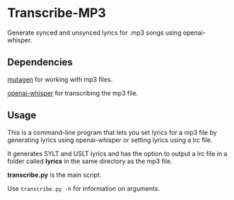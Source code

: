 # Transcribe-MP3
 Generate synced and unsynced lyrics for .mp3 songs using openai-whisper.

## Dependencies
[mutagen](https://pypi.org/project/mutagen/) for working with mp3 files.

[openai-whisper](https://pypi.org/project/openai-whisper/) for transcribing the mp3 file.

## Usage
This is a command-line program that lets you set lyrics for a mp3 file by generating lyrics using openai-whisper or setting lyrics using a lrc file.

It generates SYLT and USLT lyrics and has the option to output a lrc file in a folder called **lyrics** in the same directory as the mp3 file.

**transcribe.py** is the main script.

Use `transcribe.py -h` for information on arguments.
